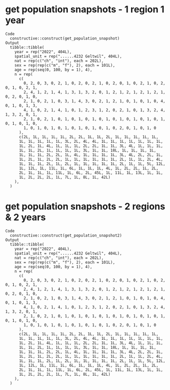 # get population snapshots - 1 region 1 year

    Code
      constructive::construct(get_population_snapshot)
    Output
      tibble::tibble(
        year = rep("2022", 404L),
        spatial_unit = rep("......4232 Geltwil", 404L),
        nat = rep(c("ch", "int"), each = 202L),
        sex = rep(rep(c("m", "f"), 2), each = 101L),
        age = rep(seq(0, 100, by = 1), 4),
        n = rep(
          c(
            0, 2, 0, 3, 0, 2, 1, 0, 2, 0, 2, 1, 0, 2, 0, 1, 0, 2, 1, 0, 2, 0, 1, 0, 2, 1,
            2, 4, 1, 2, 1, 4, 1, 3, 1, 3, 2, 0, 1, 2, 1, 2, 1, 2, 1, 2, 1, 0, 2, 0, 1, 0,
            2, 1, 0, 2, 1, 0, 3, 1, 4, 3, 0, 2, 1, 2, 1, 0, 1, 0, 1, 0, 4, 0, 1, 0, 1, 3,
            4, 1, 0, 2, 1, 4, 1, 0, 1, 2, 3, 1, 2, 0, 2, 1, 0, 1, 3, 2, 4, 1, 3, 2, 0, 1,
            2, 1, 0, 2, 1, 0, 1, 0, 1, 0, 1, 0, 1, 0, 1, 0, 1, 0, 1, 0, 1, 0, 1, 0, 1, 0,
            1, 0, 1, 0, 1, 0, 1, 0, 1, 0, 1, 0, 1, 0, 2, 0, 1, 0, 1, 0
          ),
          c(2L, 1L, 1L, 1L, 1L, 2L, 2L, 1L, 1L, 2L, 1L, 1L, 1L, 1L, 1L, 
          1L, 1L, 1L, 1L, 1L, 3L, 2L, 4L, 4L, 1L, 1L, 1L, 1L, 1L, 1L, 1L, 
          1L, 2L, 1L, 4L, 1L, 1L, 1L, 2L, 2L, 1L, 1L, 3L, 4L, 1L, 1L, 1L, 
          1L, 1L, 2L, 1L, 1L, 1L, 1L, 3L, 1L, 1L, 18L, 1L, 1L, 1L, 1L, 
          1L, 1L, 1L, 2L, 2L, 1L, 4L, 1L, 1L, 1L, 1L, 3L, 4L, 2L, 2L, 1L, 
          1L, 2L, 1L, 2L, 2L, 1L, 1L, 1L, 1L, 1L, 1L, 2L, 1L, 1L, 2L, 4L, 
          1L, 1L, 1L, 2L, 1L, 2L, 1L, 1L, 1L, 1L, 1L, 2L, 1L, 1L, 5L, 12L, 
          1L, 12L, 1L, 11L, 1L, 6L, 1L, 1L, 1L, 4L, 1L, 2L, 2L, 1L, 2L, 
          2L, 1L, 1L, 1L, 11L, 1L, 6L, 2L, 45L, 1L, 11L, 1L, 13L, 1L, 1L, 
          1L, 2L, 2L, 2L, 1L, 7L, 1L, 8L, 1L, 42L)
        ),
      )

# get population snapshots - 2 regions & 2 years

    Code
      constructive::construct(get_population_snapshot2)
    Output
      tibble::tibble(
        year = rep("2022", 404L),
        spatial_unit = rep("......4232 Geltwil", 404L),
        nat = rep(c("ch", "int"), each = 202L),
        sex = rep(rep(c("m", "f"), 2), each = 101L),
        age = rep(seq(0, 100, by = 1), 4),
        n = rep(
          c(
            0, 2, 0, 3, 0, 2, 1, 0, 2, 0, 2, 1, 0, 2, 0, 1, 0, 2, 1, 0, 2, 0, 1, 0, 2, 1,
            2, 4, 1, 2, 1, 4, 1, 3, 1, 3, 2, 0, 1, 2, 1, 2, 1, 2, 1, 2, 1, 0, 2, 0, 1, 0,
            2, 1, 0, 2, 1, 0, 3, 1, 4, 3, 0, 2, 1, 2, 1, 0, 1, 0, 1, 0, 4, 0, 1, 0, 1, 3,
            4, 1, 0, 2, 1, 4, 1, 0, 1, 2, 3, 1, 2, 0, 2, 1, 0, 1, 3, 2, 4, 1, 3, 2, 0, 1,
            2, 1, 0, 2, 1, 0, 1, 0, 1, 0, 1, 0, 1, 0, 1, 0, 1, 0, 1, 0, 1, 0, 1, 0, 1, 0,
            1, 0, 1, 0, 1, 0, 1, 0, 1, 0, 1, 0, 1, 0, 2, 0, 1, 0, 1, 0
          ),
          c(2L, 1L, 1L, 1L, 1L, 2L, 2L, 1L, 1L, 2L, 1L, 1L, 1L, 1L, 1L, 
          1L, 1L, 1L, 1L, 1L, 3L, 2L, 4L, 4L, 1L, 1L, 1L, 1L, 1L, 1L, 1L, 
          1L, 2L, 1L, 4L, 1L, 1L, 1L, 2L, 2L, 1L, 1L, 3L, 4L, 1L, 1L, 1L, 
          1L, 1L, 2L, 1L, 1L, 1L, 1L, 3L, 1L, 1L, 18L, 1L, 1L, 1L, 1L, 
          1L, 1L, 1L, 2L, 2L, 1L, 4L, 1L, 1L, 1L, 1L, 3L, 4L, 2L, 2L, 1L, 
          1L, 2L, 1L, 2L, 2L, 1L, 1L, 1L, 1L, 1L, 1L, 2L, 1L, 1L, 2L, 4L, 
          1L, 1L, 1L, 2L, 1L, 2L, 1L, 1L, 1L, 1L, 1L, 2L, 1L, 1L, 5L, 12L, 
          1L, 12L, 1L, 11L, 1L, 6L, 1L, 1L, 1L, 4L, 1L, 2L, 2L, 1L, 2L, 
          2L, 1L, 1L, 1L, 11L, 1L, 6L, 2L, 45L, 1L, 11L, 1L, 13L, 1L, 1L, 
          1L, 2L, 2L, 2L, 1L, 7L, 1L, 8L, 1L, 42L)
        ),
      )

